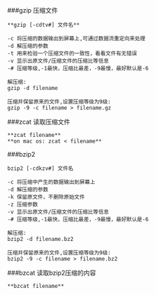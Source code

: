 ###gzip 压缩文件

```
**gzip [-cdtv#] 文件名**

-c 将压缩的数据输出到屏幕上,可通过数据流重定向来处理
-d 解压缩的参数
-t 用来检验一个压缩文件的一致性，看看文件有无错误
-v 显示出原文件/压缩文件的压缩比等信息
-# 压缩等级,-1最快，压缩比最差，-9最慢，最好默认是-6

解压缩:
gzip -d filename

压缩并保留原来的文件,设置压缩等级为9级:
gzip -9 -c filename > filename.gz
```

###zcat 读取压缩文件

```
**zcat filename**
**on mac os: zcat < filename**
```

###bzip2

```
bzip2 [-cdkzv#] 文件名

-c 将压缩中产生的数据输出到屏幕上
-d 解压缩的参数
-k 保留原文件，不删除原始文件
-z 压缩参数
-v 显示出原文件/压缩文件的压缩比等信息
-# 压缩等级,-1最快，压缩比最差，-9最慢，最好默认是-6

解压缩:
bzip2 -d filename.bz2

压缩并保留原来的文件,设置压缩等级为9级:
bzip2 -9 -c filename > filename.bz2
```

###bzcat 读取bzip2压缩的内容

```
**bzcat filename**
```



